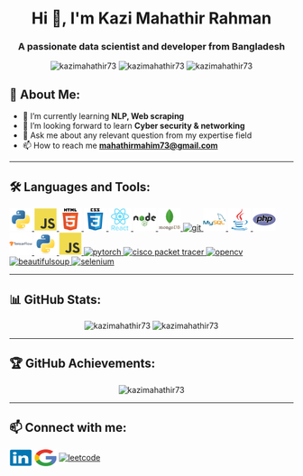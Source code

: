 <h1 align="center">Hi 👋, I'm Kazi Mahathir Rahman</h1>
<h3 align="center">A passionate data scientist and developer from Bangladesh </h3>

<p align="center">
  <img src="https://komarev.com/ghpvc/?username=kazimahathir73&label=Profile%20views&color=0e75b6&style=flat" alt="kazimahathir73" />
  <img src="https://img.shields.io/github/followers/kazimahathir73?label=Followers" alt="kazimahathir73" />
  <img src="https://img.shields.io/github/stars/kazimahathir73?label=Stars" alt="kazimahathir73" />
</p>

## 🚀 About Me:
- 🌱 I’m currently learning **NLP, Web scraping**
- 👯 I’m looking forward to learn **Cyber security & networking**
- 💬 Ask me about any relevant question from my expertise field
- 📫 How to reach me **mahathirmahim73@gmail.com**

---

## 🛠️ Languages and Tools:

<p align="left">
  <a href="https://www.python.org" target="_blank"> <img src="https://raw.githubusercontent.com/devicons/devicon/master/icons/python/python-original.svg" alt="python" width="40" height="40"/> </a>
  <a href="https://developer.mozilla.org/en-US/docs/Web/JavaScript" target="_blank"> <img src="https://raw.githubusercontent.com/devicons/devicon/master/icons/javascript/javascript-original.svg" alt="javascript" width="40" height="40"/> </a>
  <a href="https://www.w3.org/html/" target="_blank"> <img src="https://raw.githubusercontent.com/devicons/devicon/master/icons/html5/html5-original-wordmark.svg" alt="html5" width="40" height="40"/> </a>
  <a href="https://www.w3schools.com/css/" target="_blank"> <img src="https://raw.githubusercontent.com/devicons/devicon/master/icons/css3/css3-original-wordmark.svg" alt="css3" width="40" height="40"/> </a>
  <a href="https://reactjs.org/" target="_blank"> <img src="https://raw.githubusercontent.com/devicons/devicon/master/icons/react/react-original-wordmark.svg" alt="react" width="40" height="40"/> </a>
  <a href="https://nodejs.org" target="_blank"> <img src="https://raw.githubusercontent.com/devicons/devicon/master/icons/nodejs/nodejs-original-wordmark.svg" alt="nodejs" width="40" height="40"/> </a>
  <a href="https://www.mongodb.com/" target="_blank"> <img src="https://raw.githubusercontent.com/devicons/devicon/master/icons/mongodb/mongodb-original-wordmark.svg" alt="mongodb" width="40" height="40"/> </a>
  <a href="https://git-scm.com/" target="_blank"> <img src="https://www.vectorlogo.zone/logos/git-scm/git-scm-icon.svg" alt="git" width="40" height="40"/> </a>
  <a href="https://www.mysql.com/" target="_blank"> <img src="https://raw.githubusercontent.com/devicons/devicon/master/icons/mysql/mysql-original-wordmark.svg" alt="mysql" width="40" height="40"/> </a>
  <a href="https://www.java.com/" target="_blank"> <img src="https://raw.githubusercontent.com/devicons/devicon/master/icons/java/java-original.svg" alt="java" width="40" height="40"/> </a>
  <a href="https://www.php.net/" target="_blank"> <img src="https://raw.githubusercontent.com/devicons/devicon/master/icons/php/php-original.svg" alt="php" width="40" height="40"/> </a>
  <a href="https://www.tensorflow.org/" target="_blank"> <img src="https://raw.githubusercontent.com/devicons/devicon/master/icons/tensorflow/tensorflow-original-wordmark.svg" alt="tensorflow" width="40" height="40"/> </a>
  <a href="https://www.python.org" target="_blank"> <img src="https://raw.githubusercontent.com/devicons/devicon/master/icons/python/python-original.svg" alt="python" width="40" height="40"/> </a>
  <a href="https://developer.mozilla.org/en-US/docs/Web/JavaScript" target="_blank"> <img src="https://raw.githubusercontent.com/devicons/devicon/master/icons/javascript/javascript-original.svg" alt="javascript" width="40" height="40"/> </a>
  <a href="https://pytorch.org/" target="_blank"> <img src="https://www.vectorlogo.zone/logos/pytorch/pytorch-icon.svg" alt="pytorch" width="40" height="40"/> </a>
  <a href="https://developer.cisco.com/" target="_blank"> <img src="https://www.vectorlogo.zone/logos/cisco/cisco-icon.svg" alt="cisco packet tracer" width="40" height="40"/> </a>
  <a href="https://opencv.org/" target="_blank"> <img src="https://www.vectorlogo.zone/logos/opencv/opencv-icon.svg" alt="opencv" width="40" height="40"/> </a>
  <a href="https://www.crummy.com/software/BeautifulSoup/" target="_blank"> <img src="https://www.crummy.com/software/BeautifulSoup/10.1.jpg" alt="beautifulsoup" width="40" height="40"/> </a>
  <a href="https://www.selenium.dev/" target="_blank"> <img src="https://upload.wikimedia.org/wikipedia/commons/d/d5/Selenium_Logo.png" alt="selenium" width="40" height="40"/> </a>
</p>

---

## 📊 GitHub Stats:
<p align="center">
  <img src="https://github-readme-stats.vercel.app/api?username=kazimahathir73&show_icons=true&theme=radical" alt="kazimahathir73" width="400"/>
  <img src="https://github-readme-stats.vercel.app/api/top-langs?username=kazimahathir73&show_icons=true&locale=en&layout=compact&theme=radical" alt="kazimahathir73" width="400"/>
</p>

---

## 🏆 GitHub Achievements:
<p align="center">
  <img src="https://github-profile-trophy.vercel.app/?username=kazimahathir73&theme=darkhub" alt="kazimahathir73" />
</p>

---

## 📫 Connect with me:
<p align="left">
  <a href="https://www.linkedin.com/in/kazi-mahathir-rahman-121032210/" target="_blank"><img align="center" src="https://raw.githubusercontent.com/devicons/devicon/master/icons/linkedin/linkedin-original.svg" alt="yourlinkedin" height="30" width="40" /></a>
  <a href="mailto:mahathirmahim73@gmail.com" target="_blank"><img align="center" src="https://raw.githubusercontent.com/devicons/devicon/master/icons/google/google-original.svg" alt="email" height="30" width="40" /></a>
  <a href="https://leetcode.com/u/mahathirmahim73/" target="_blank"><img align="center" src="https://upload.wikimedia.org/wikipedia/commons/1/19/LeetCode_logo_black.png" alt="leetcode" height="30" width="40" /></a>
</p>
